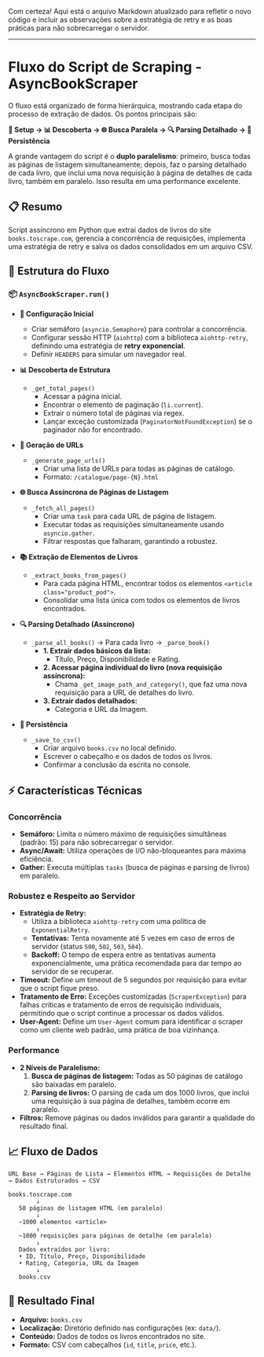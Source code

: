 Com certeza! Aqui está o arquivo Markdown atualizado para refletir o novo código e incluir as observações sobre a estratégia de retry e as boas práticas para não sobrecarregar o servidor.

---

# Fluxo do Script de Scraping - AsyncBookScraper

O fluxo está organizado de forma hierárquica, mostrando cada etapa do processo de extração de dados. Os pontos principais são:

**🔧 Setup → 📊 Descoberta → 🌐 Busca Paralela → 🔍 Parsing Detalhado → 💾 Persistência**

A grande vantagem do script é o **duplo paralelismo**: primeiro, busca todas as páginas de listagem simultaneamente; depois, faz o parsing detalhado de cada livro, que inclui uma nova requisição à página de detalhes de cada livro, também em paralelo. Isso resulta em uma performance excelente.

## 📋 Resumo

Script assíncrono em Python que extrai dados de livros do site `books.toscrape.com`, gerencia a concorrência de requisições, implementa uma estratégia de retry e salva os dados consolidados em um arquivo CSV.

## 🌳 Estrutura do Fluxo

### 📦 `AsyncBookScraper.run()`

*   **🔧 Configuração Inicial**
    *   Criar semáforo (`asyncio.Semaphore`) para controlar a concorrência.
    *   Configurar sessão HTTP (`aiohttp`) com a biblioteca `aiohttp-retry`, definindo uma estratégia de **retry exponencial**.
    *   Definir `HEADERS` para simular um navegador real.

*   **📊 Descoberta de Estrutura**
    *   `_get_total_pages()`
        *   Acessar a página inicial.
        *   Encontrar o elemento de paginação (`li.current`).
        *   Extrair o número total de páginas via regex.
        *   Lançar exceção customizada (`PaginatorNotFoundException`) se o paginador não for encontrado.

*   **🔗 Geração de URLs**
    *   `_generate_page_urls()`
        *   Criar uma lista de URLs para todas as páginas de catálogo.
        *   Formato: `/catalogue/page-{N}.html`

*   **🌐 Busca Assíncrona de Páginas de Listagem**
    *   `_fetch_all_pages()`
        *   Criar uma `task` para cada URL de página de listagem.
        *   Executar todas as requisições simultaneamente usando `asyncio.gather`.
        *   Filtrar respostas que falharam, garantindo a robustez.

*   **📚 Extração de Elementos de Livros**
    *   `_extract_books_from_pages()`
        *   Para cada página HTML, encontrar todos os elementos `<article class="product_pod">`.
        *   Consolidar uma lista única com todos os elementos de livros encontrados.

*   **🔍 Parsing Detalhado (Assíncrono)**
    *   `_parse_all_books()` -> Para cada livro → `_parse_book()`
        *   **1. Extrair dados básicos da lista:**
            *   Título, Preço, Disponibilidade e Rating.
        *   **2. Acessar página individual do livro (nova requisição assíncrona):**
            *   Chama `_get_image_path_and_category()`, que faz uma nova requisição para a URL de detalhes do livro.
        *   **3. Extrair dados detalhados:**
            *   Categoria e URL da Imagem.

*   **💾 Persistência**
    *   `_save_to_csv()`
        *   Criar arquivo `books.csv` no local definido.
        *   Escrever o cabeçalho e os dados de todos os livros.
        *   Confirmar a conclusão da escrita no console.

## ⚡ Características Técnicas

### Concorrência
*   **Semáforo:** Limita o número máximo de requisições simultâneas (padrão: 15) para não sobrecarregar o servidor.
*   **Async/Await:** Utiliza operações de I/O não-bloqueantes para máxima eficiência.
*   **Gather:** Executa múltiplas `tasks` (busca de páginas e parsing de livros) em paralelo.

### Robustez e Respeito ao Servidor
*   **Estratégia de Retry:**
    *   Utiliza a biblioteca `aiohttp-retry` com uma política de `ExponentialRetry`.
    *   **Tentativas:** Tenta novamente até 5 vezes em caso de erros de servidor (status `500`, `502`, `503`, `504`).
    *   **Backoff:** O tempo de espera entre as tentativas aumenta exponencialmente, uma prática recomendada para dar tempo ao servidor de se recuperar.
*   **Timeout:** Define um timeout de 5 segundos por requisição para evitar que o script fique preso.
*   **Tratamento de Erro:** Exceções customizadas (`ScraperException`) para falhas críticas e tratamento de erros de requisição individuais, permitindo que o script continue a processar os dados válidos.
*   **User-Agent:** Define um `User-Agent` comum para identificar o scraper como um cliente web padrão, uma prática de boa vizinhança.

### Performance
*   **2 Níveis de Paralelismo:**
    1.  **Busca de páginas de listagem:** Todas as 50 páginas de catálogo são baixadas em paralelo.
    2.  **Parsing de livros:** O parsing de cada um dos 1000 livros, que inclui uma requisição à sua página de detalhes, também ocorre em paralelo.
*   **Filtros:** Remove páginas ou dados inválidos para garantir a qualidade do resultado final.

## 📈 Fluxo de Dados

`URL Base → Páginas de Lista → Elementos HTML → Requisições de Detalhe → Dados Estruturados → CSV`

```
books.toscrape.com
        ↓
   50 páginas de listagem HTML (em paralelo)
        ↓
   ~1000 elementos <article>
        ↓
   ~1000 requisições para páginas de detalhe (em paralelo)
        ↓
   Dados extraídos por livro:
   • ID, Título, Preço, Disponibilidade
   • Rating, Categoria, URL da Imagem
        ↓
   books.csv
```

## 🎯 Resultado Final

*   **Arquivo:** `books.csv`
*   **Localização:** Diretório definido nas configurações (ex: `data/`).
*   **Conteúdo:** Dados de todos os livros encontrados no site.
*   **Formato:** CSV com cabeçalhos (`id`, `title`, `price`, etc.).